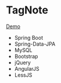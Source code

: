 
# TagNote
[Demo](https://tagnote.herokuapp.com/)

+ Spring Boot
+ Spring-Data-JPA
+ MySQL
+ Bootstrap
+ jQuery
+ AngularJS
+ LessJS
